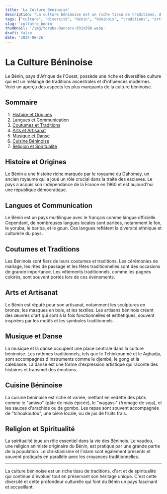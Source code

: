 ```yaml
---
title: 'La Culture Béninoise'
description: "La culture béninoise est un riche tissu de traditions, d'art et de spiritualité qui continue d'évoluer tout en préservant son héritage unique"
tags: ["culture", "diversité", "bénin", "béninois", "traditions", "art", "spiritualité"]
slug: 'cultutre_benin'
thumbnail: '/img/Yoruba-Dancers-931x598.webp'
draft: false
date: '2024-06-26'
---
```


# La Culture Béninoise

Le Bénin, pays d'Afrique de l'Ouest, possède une riche et diversifiée culture qui est un mélange de traditions ancestrales et d'influences modernes. Voici un aperçu des aspects les plus marquants de la culture béninoise.

## Sommaire
1. [Histoire et Origines](#histoire-et-origines)
2. [Langues et Communication](#langues-et-communication)
3. [Coutumes et Traditions](#coutumes-et-traditions)
4. [Arts et Artisanat](#arts-et-artisanat)
5. [Musique et Danse](#musique-et-danse)
6. [Cuisine Béninoise](#cuisine-béninoise)
7. [Religion et Spiritualité](#religion-et-spiritualité)

## Histoire et Origines
Le Bénin a une histoire riche marquée par le royaume du Dahomey, un ancien royaume qui a joué un rôle crucial dans la traite des esclaves. Le pays a acquis son indépendance de la France en 1960 et est aujourd'hui une république démocratique.

## Langues et Communication
Le Bénin est un pays multilingue avec le français comme langue officielle. Cependant, de nombreuses langues locales sont parlées, notamment le fon, le yoruba, le bariba, et le goun. Ces langues reflètent la diversité ethnique et culturelle du pays.

## Coutumes et Traditions
Les Béninois sont fiers de leurs coutumes et traditions. Les cérémonies de mariage, les rites de passage et les fêtes traditionnelles sont des occasions de grande importance. Les vêtements traditionnels, comme les pagnes colorés, sont souvent portés lors de ces événements.

## Arts et Artisanat
Le Bénin est réputé pour son artisanat, notamment les sculptures en bronze, les masques en bois, et les textiles. Les artisans béninois créent des œuvres d'art qui sont à la fois fonctionnelles et esthétiques, souvent inspirées par les motifs et les symboles traditionnels.

## Musique et Danse
La musique et la danse occupent une place centrale dans la culture béninoise. Les rythmes traditionnels, tels que le Tchinkounmè et le Agbadja, sont accompagnés d'instruments comme le djembé, le gong et la calebasse. La danse est une forme d'expression artistique qui raconte des histoires et transmet des émotions.

## Cuisine Béninoise
La cuisine béninoise est riche et variée, mettant en vedette des plats comme le "amiwo" (pâte de maïs épicée), le "wagassi" (fromage de soja), et les sauces d'arachide ou de gombo. Les repas sont souvent accompagnés de "tchoukoutou", une bière locale, ou de jus de fruits frais.

## Religion et Spiritualité
La spiritualité joue un rôle essentiel dans la vie des Béninois. Le vaudou, une religion animiste originaire du Bénin, est pratiqué par une grande partie de la population. Le christianisme et l'islam sont également présents et souvent pratiqués en parallèle avec les croyances traditionnelles.

---

La culture béninoise est un riche tissu de traditions, d'art et de spiritualité qui continue d'évoluer tout en préservant son héritage unique. C'est cette diversité et cette profondeur culturelle qui font du Bénin un pays fascinant et accueillant.
